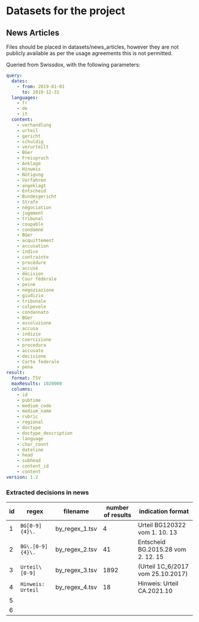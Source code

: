 # Datasets for the project

## News Articles
Files should be placed in datasets/news_articles, however they are not publicly available as per
the usage agreements this is not permitted.


Queried from Swissdox, with the following parameters:  
```yml
query:
  dates:
    - from: 2019-01-01
      to: 2019-12-31
  languages:
    - fr
    - de
    - it
  content:
    - verhandlung
    - urteil
    - gericht
    - schuldig
    - verurteilt
    - BGer
    - Freispruch
    - Anklage
    - Hinweis
    - Nötigung
    - Verfahren
    - angeklagt
    - Entscheid
    - Bundesgericht
    - Strafe
    - négociation
    - jugement
    - tribunal
    - coupable
    - condamné
    - BGer
    - acquittement
    - accusation
    - indice
    - contrainte
    - procédure
    - accusé
    - décision
    - Cour fédérale
    - peine
    - negoziazione
    - giudizio
    - tribunale
    - colpevole
    - condannato
    - BGer
    - assoluzione
    - accusa
    - indizio
    - coercizione
    - procedura
    - accusato
    - decisione
    - Corte federale
    - pena
result:
  format: TSV
  maxResults: 1020000
  columns:
    - id
    - pubtime
    - medium_code
    - medium_name
    - rubric
    - regional
    - doctype
    - doctype_description
    - language
    - char_count
    - dateline
    - head
    - subhead
    - content_id
    - content
version: 1.2
```

### Extracted decisions in news

| id | regex | filename | number of results |  indication format |
|----|-------|----------|-------------------|---|
|  1  |   `BG[0-9]{4}\.`    |    by_regex_1.tsv      |        4           |  Urteil BG120322 vom 1. 10. 13 |
|  2  |   `BG\.[0-9]{4}\.`    |    by_regex_2.tsv    |        41          |  Entscheid BG.2015.28 vom 2. 12. 15 |
|  3  |    `Urteil\ [0-9]`   |     by_regex_3.tsv    |        1892        | (Urteil 1C_6/2017 vom 25.10.2017)  |
|  4  |   `Hinweis: Urteil`  |     by_regex_4.tsv    |        18          |  Hinweis: Urteil CA.2021.10  |
|  5  |       |          |                   |   |
|  6  |       |          |                   |   |
